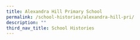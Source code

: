 ```yaml
---
title: Alexandra Hill Primary School
permalink: /school-histories/alexandra-hill-pri/
description: ""
third_nav_title: School Histories
---
```


